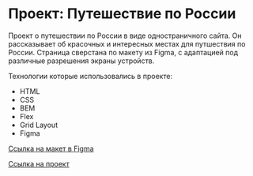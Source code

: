 # Проект: Путешествие по России

Проект о путешествии по России в виде одностраничного сайта.
Он рассказывает об красочных и интересных местах для путшествия по России. Страница сверстана по макету из Figma, с адаптацией под различные разрешения экраны устройств.

Технологии которые использовались в проекте:
- HTML
- CSS
- BEM 
- Flex
- Grid Layout
- Figma

[Ссылка на макет в Figma](https://www.figma.com/file/5S2WSbEFL6awjVWJ0NWL8Q/Sprint-3_-Russia-_-desktop-mobile?node-id=28503%3A0)

[Ссылка на проект](https://dmitriyushakow.github.io/russian-travel/index.html)